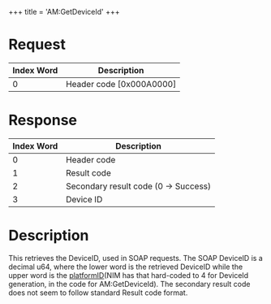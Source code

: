 +++
title = 'AM:GetDeviceId'
+++

# Request

| Index Word | Description                |
|------------|----------------------------|
| 0          | Header code \[0x000A0000\] |

# Response

| Index Word | Description                           |
|------------|---------------------------------------|
| 0          | Header code                           |
| 1          | Result code                           |
| 2          | Secondary result code (0 -\> Success) |
| 3          | Device ID                             |

# Description

This retrieves the DeviceID, used in SOAP requests. The SOAP DeviceID is
a decimal u64, where the lower word is the retrieved DeviceID while the
upper word is the [platformID](Titles "wikilink")(NIM has that
hard-coded to 4 for DeviceId generation, in the code for
AM:GetDeviceId). The secondary result code does not seem to follow
standard Result code format.
